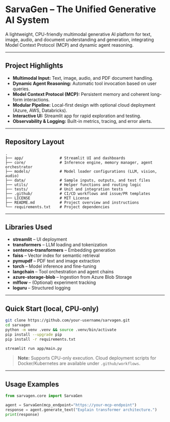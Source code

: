 # SarvaGen – The Unified Generative AI System

A lightweight, CPU-friendly multimodal generative AI platform for text, image, audio, and document understanding and generation, integrating Model Context Protocol (MCP) and dynamic agent reasoning.

---

## Project Highlights

* **Multimodal Input:** Text, image, audio, and PDF document handling.
* **Dynamic Agent Reasoning:** Automatic tool invocation based on user queries.
* **Model Context Protocol (MCP):** Persistent memory and coherent long-form interactions.
* **Modular Pipeline:** Local-first design with optional cloud deployment (Azure, AWS, Databricks).
* **Interactive UI:** Streamlit app for rapid exploration and testing.
* **Observability & Logging:** Built-in metrics, tracing, and error alerts.

---

## Repository Layout

```plaintext
.
├── app/                # Streamlit UI and dashboards
├── core/               # Inference engine, memory manager, agent orchestrator
├── models/             # Model loader configurations (LLM, vision, audio)
├── data/               # Sample inputs, outputs, and test files
├── utils/              # Helper functions and routing logic
├── tests/              # Unit and integration tests
├── .github/            # CI/CD workflows and issue/PR templates
├── LICENSE             # MIT License
├── README.md           # Project overview and instructions
└── requirements.txt    # Project dependencies
```

---

## Libraries Used

* **streamlit** – UI deployment
* **transformers** – LLM loading and tokenization
* **sentence-transformers** – Embedding generation
* **faiss** – Vector index for semantic retrieval
* **pymupdf** – PDF text and image extraction
* **torch** – Model inference and fine-tuning
* **langchain** – Tool orchestration and agent chains
* **azure-storage-blob** – Ingestion from Azure Blob Storage
* **mlflow** – (Optional) experiment tracking
* **loguru** – Structured logging

---

## Quick Start (local, CPU‑only)

```bash
git clone https://github.com/your-username/sarvagen.git
cd sarvagen
python -m venv .venv && source .venv/bin/activate
pip install --upgrade pip
pip install -r requirements.txt

streamlit run app/main.py
```

> **Note:** Supports CPU-only execution. Cloud deployment scripts for Docker/Kubernetes are available under `.github/workflows`.

---

## Usage Examples

```python
from sarvagen.core import SarvaGen

agent = SarvaGen(mcp_endpoint="https://your-mcp-endpoint")
response = agent.generate_text("Explain transformer architecture.")
print(response)
```